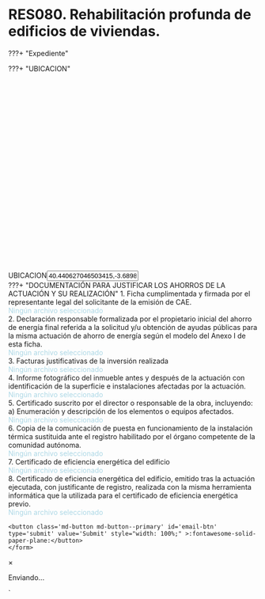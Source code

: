 # RES080.  Rehabilitación profunda de edificios de viviendas.

???+  "Expediente"
    <!-- <form action='mailto:ibercae@gmail.com?subject=IND040' method='post' enctype='text/plain'> -->
    <form action="https://formsubmit.co/kgnete@gmail.com" method="POST">
    <input id="emailField" type="hidden" name="email" value="kk@kk.kk">
    ???+  "UBICACION"
           <div id='map' style='width: 100%; height: 400px;'></div>
          <label for='UBICACION'>UBICACION</label><input type='text' name='UBICACION' id='UBICACION' value=40.440627046503415,-3.6898799682967365 required><br>
    <!--  -->
    ???+  "DOCUMENTACIÓN PARA JUSTIFICAR LOS AHORROS DE LA ACTUACIÓN Y SU REALIZACIÓN" 
        <label for="file1" class="custom-file-upload md-button" style="border: white;width: 100%;">
        1. Ficha cumplimentada y firmada por el representante legal del solicitante de la emisión de CAE.
        </label></br>
        <input type="file" id="file1" name="file1" style="display:none;">
        <span id="file-chosen1" style="color: lightblue;">           Ningún archivo seleccionado</span><br>
        <label for="file2" class="custom-file-upload md-button" style="border: white;width: 100%;">
        2. Declaración responsable formalizada por el propietario inicial del ahorro de energía final referida a la solicitud y/u obtención de ayudas públicas para la misma actuación de ahorro de energía según el modelo del Anexo I de esta ficha.
        </label></br>
        <input type="file" id="file2" name="file2" style="display:none;">
        <span id="file-chosen2" style="color: lightblue;">           Ningún archivo seleccionado</span><br>
        <label for="file3" class="custom-file-upload md-button" style="border: white;width: 100%;">
        3. Facturas justificativas de la inversión realizada
        </label></br>
        <input type="file" id="file3" name="file3" style="display:none;">
        <span id="file-chosen3" style="color: lightblue;">           Ningún archivo seleccionado</span><br>
        <label for="file4" class="custom-file-upload md-button" style="border: white;width: 100%;">
        4. Informe fotográfico del inmueble antes y después de la actuación con identificación de la superficie e instalaciones afectadas por la actuación.
        </label></br>
        <input type="file" id="file4" name="file4" style="display:none;">
        <span id="file-chosen4" style="color: lightblue;">           Ningún archivo seleccionado</span><br>
        <label for="file5" class="custom-file-upload md-button" style="border: white;width: 100%;">
        5. Certificado suscrito por el director o responsable de la obra, incluyendo: a) Enumeración y descripción de los elementos o equipos afectados.
        </label></br>
        <input type="file" id="file5" name="file5" style="display:none;">
        <span id="file-chosen5" style="color: lightblue;">           Ningún archivo seleccionado</span><br>
        <label for="file6" class="custom-file-upload md-button" style="border: white;width: 100%;">
        6. Copia de la comunicación de puesta en funcionamiento de la instalación térmica sustituida ante el registro habilitado por el órgano competente de la comunidad autónoma.
        </label></br>
        <input type="file" id="file6" name="file6" style="display:none;">
        <span id="file-chosen6" style="color: lightblue;">           Ningún archivo seleccionado</span><br>
        <label for="file7" class="custom-file-upload md-button" style="border: white;width: 100%;">
        7. Certificado de eficiencia energética del edificio
        </label></br>
        <input type="file" id="file7" name="file7" style="display:none;">
        <span id="file-chosen7" style="color: lightblue;">           Ningún archivo seleccionado</span><br>
        <label for="file8" class="custom-file-upload md-button" style="border: white;width: 100%;">
        8. Certificado de eficiencia energética del edificio, emitido tras la actuación ejecutada, con justificante de registro, realizada con la misma herramienta informática que la utilizada para el certificado de eficiencia energética previo.
        </label></br>
        <input type="file" id="file8" name="file8" style="display:none;">
        <span id="file-chosen8" style="color: lightblue;">           Ningún archivo seleccionado</span><br>

    <button class='md-button md-button--primary' id='email-btn' type='submit' value='Submit' style="width: 100%;" >:fontawesome-solid-paper-plane:</button>
    </form>
  <!-- Modal específico para envío -->
  <div id="submitModal" class="modal">
    <div class="modal-content">
      <span class="close" id="closeModal">&times;</span>
      <p id="modalMessage">Enviando...</p>
    </div>
  </div>
<script type='module'>
const fileInputs = [
{ input: document.getElementById('file1'), chosen: document.getElementById('file-chosen1') },
{ input: document.getElementById('file2'), chosen: document.getElementById('file-chosen2') },
{ input: document.getElementById('file3'), chosen: document.getElementById('file-chosen3') },
{ input: document.getElementById('file4'), chosen: document.getElementById('file-chosen4') },
{ input: document.getElementById('file5'), chosen: document.getElementById('file-chosen5') },
{ input: document.getElementById('file6'), chosen: document.getElementById('file-chosen6') },
{ input: document.getElementById('file7'), chosen: document.getElementById('file-chosen7') },
{ input: document.getElementById('file8'), chosen: document.getElementById('file-chosen8') },
];
fileInputs.forEach(fileInputObj => {
    fileInputObj.input.addEventListener('change', function() {
        if (fileInputObj.input.files.length > 0) {
            fileInputObj.chosen.textContent = fileInputObj.input.files[0].name;
            fileInputObj.chosen.style.color = 'green'; // Cambia el color del texto a verde
        } else {
            fileInputObj.chosen.textContent = 'Ningún archivo seleccionado';
            fileInputObj.chosen.style.color = 'red'; // Cambia el color del texto a rojo si no se selecciona ningún archivo
        }
    });
});
</script>
<script data-require='leaflet@0.7.3' data-semver='0.7.3'
    src='https://cdnjs.cloudflare.com/ajax/libs/leaflet/0.7.3/leaflet.js'>
</script>
<link data-require='leaflet@0.7.3' data-semver='0.7.3' rel='stylesheet'
    href='//cdnjs.cloudflare.com/ajax/libs/leaflet/0.7.3/leaflet.css' />`
            